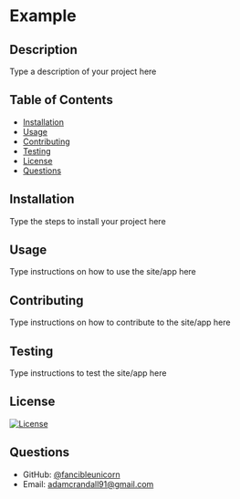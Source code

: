 # Example

  ## Description

  Type a description of your project here
  
  ## Table of Contents
  
  * [Installation](#installation)
  * [Usage](#usage)
  * [Contributing](#contributing)
  * [Testing](#testing)
  * [License](#license)
  * [Questions](#questions)
  
  ## Installation

  Type the steps to install your project here
  
  ## Usage 

  Type instructions on how to use the site/app here
  
  ## Contributing

  Type instructions on how to contribute to the site/app here
  
  ## Testing

  Type instructions to test the site/app here
  
  ## License

  [![License](https://img.shields.io/badge/License-Boost%201.0-lightblue.svg)](https://www.boost.org/LICENSE_1_0.txt)
  
  ## Questions
  
  * GitHub: [@fancibleunicorn](https://github.com/fancibleunicorn)
  * Email: adamcrandall91@gmail.com
